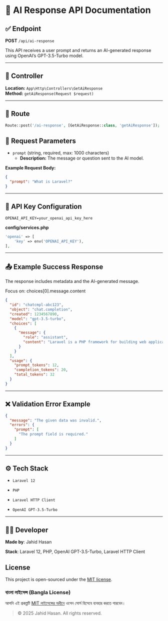 # 📘 AI Response API Documentation

## ✅ Endpoint  
**POST** `/api/ai-response`

This API receives a user prompt and returns an AI-generated response using OpenAI’s GPT-3.5-Turbo model.

---

## 🧠 Controller  
**Location:** `App\Http\Controllers\GetAiResponse`  
**Method:** `getAiResponse(Request $request)`

---

## 🔁 Route  
```php
Route::post('/ai-response', [GetAiResponse::class, 'getAiResponse']);

```
## 📝 Request Parameters  

- `prompt` (string, required, max: 1000 characters)  
  - **Description:** The message or question sent to the AI model.

**Example Request Body:**

```json
{
  "prompt": "What is Laravel?"
}
```

---

## 🔐 API Key Configuration

```.env
OPENAI_API_KEY=your_openai_api_key_here

```

**config/services.php**

```php
'openai' => [
    'key' => env('OPENAI_API_KEY'),
],
```

---

## 📤 Example Success Response

The response includes metadata and the AI-generated message.

Focus on:
choices[0].message.content

```json
{
  "id": "chatcmpl-abc123",
  "object": "chat.completion",
  "created": 1234567890,
  "model": "gpt-3.5-turbo",
  "choices": [
    {
      "message": {
        "role": "assistant",
        "content": "Laravel is a PHP framework for building web applications..."
      }
    }
  ],
  "usage": {
    "prompt_tokens": 12,
    "completion_tokens": 20,
    "total_tokens": 32
  }
}
```
---

## ❌ Validation Error Example

```json
{
  "message": "The given data was invalid.",
  "errors": {
    "prompt": [
      "The prompt field is required."
    ]
  }
}
```
---
## ⚙️ Tech Stack

- `Laravel 12`

- `PHP`

- `Laravel HTTP Client`

- `OpenAI GPT-3.5-Turbo`

---
## 🧑‍💻 Developer

  

**Made by**: Jahid Hasan  

**Stack**: Laravel 12, PHP, OpenAI GPT-3.5-Turbo, Laravel HTTP Client

## License

This project is open-sourced under the [MIT license](LICENSE).

### বাংলা লাইসেন্স (Bangla License)

আপনি এই প্রকল্পটি [MIT লাইসেন্সের অধীনে](LICENSE_BN.txt) ওপেন সোর্স হিসেবে ব্যবহার করতে পারবেন।

  

> © 2025 Jahid Hasan. All rights reserved.
